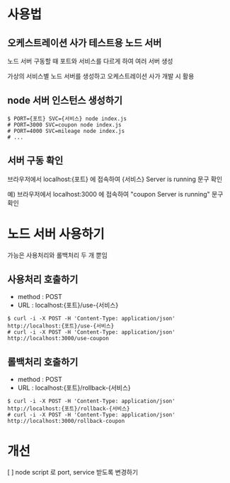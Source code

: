 # 사용법

## 오케스트레이션 사가 테스트용 노드 서버

노드 서버 구동할 때 포트와 서비스를 다르게 하여 여러 서버 생성

가상의 서비스별 노드 서버를 생성하고 오케스트레이션 사가 개발 시 활용

## node 서버 인스턴스 생성하기

```shell
$ PORT={포트} SVC={서비스} node index.js
# PORT=3000 SVC=coupon node index.js
# PORT=4000 SVC=mileage node index.js
# ...
```
## 서버 구동 확인

브라우저에서 localhost:{포트} 에 접속하여 {서비스} Server is running 문구 확인

예) 브라우저에서 localhost:3000 에 접속하여 "coupon Server is running" 문구 확인

# 노드 서버 사용하기

가능은 사용처리와 롤백처리 두 개 뿐임

## 사용처리 호출하기

- method : POST
- URL : localhost:{포트}/use-{서비스}

```shell
$ curl -i -X POST -H 'Content-Type: application/json' http://localhost:{포트}/use-{서비스}
# curl -i -X POST -H 'Content-Type: application/json' http://localhost:3000/use-coupon
```

## 롤백처리 호출하기

- method : POST
- URL : localhost:{포트}/rollback-{서비스}

```shell
$ curl -i -X POST -H 'Content-Type: application/json' http://localhost:{포트}/rollback-{서비스}
# curl -i -X POST -H 'Content-Type: application/json' http://localhost:3000/rollback-coupon
```

# 개선

[ ] node script 로 port, service 받도록 변경하기